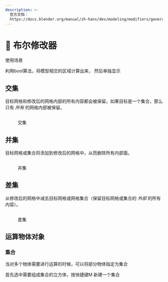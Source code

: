 ```yaml
---
description: >-
  官方文档：
  https://docs.blender.org/manual/zh-hans/dev/modeling/modifiers/generate/booleans.html
---
```


# 🥑 布尔修改器

使用场景

利用bool算法，将模型相交的区域计算出来， 然后单独显示

## 交集

目标网格和修改后的网格内部的所有内容都会被保留。如果目标是一个集合，那么只有 _所有_ 的网格内部被保留。

<figure><img src="../.gitbook/assets/Kapture 2023-10-13 at 08.05.40 (1).gif" alt=""><figcaption><p>交集</p></figcaption></figure>

## 并集

目标网格或集合将添加到修改后的网格中，从而删除所有内部面。

<figure><img src="../.gitbook/assets/Kapture 2023-10-13 at 08.06.30 (1).gif" alt=""><figcaption><p>并集</p></figcaption></figure>

## 差集

从修改后的网格中减去目标网格或网格集合（保留目标网格或集合的 _外部_ 的所有内容）。

<figure><img src="../.gitbook/assets/Kapture 2023-10-13 at 08.07.26 (1).gif" alt=""><figcaption><p>差集</p></figcaption></figure>

## 运算物体对象

### 集合

当对多个物体需要进行运算的时候，可以将部分物体指定为集合&#x20;

首先选中需要组成集合的立方体，按快捷键M 新建一个集合&#x20;

